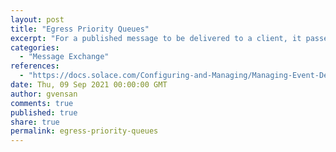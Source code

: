 ```yaml
---
layout: post
title: "Egress Priority Queues"
excerpt: "For a published message to be delivered to a client, it passes through the queuing structure shown in the Egress Client Queue Hierarchy.<br/><br/>The message first passes through one of the five per-client priority data queues. A scheduler then selects it and places it into a single, per-client Transmission Control Protocol (TCP) transmit queue."
categories:
  - "Message Exchange"
references:
  - "https://docs.solace.com/Configuring-and-Managing/Managing-Event-Delivery-Resources.htm"
date: Thu, 09 Sep 2021 00:00:00 GMT
author: gvensan
comments: true
published: true
share: true
permalink: egress-priority-queues
---
```

